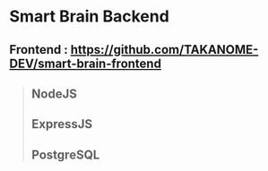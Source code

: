 # Smart Brain Backend

## Frontend : https://github.com/TAKANOME-DEV/smart-brain-frontend

> ## NodeJS
>
> ## ExpressJS
>
> ## PostgreSQL
